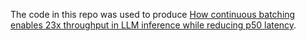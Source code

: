 The code in this repo was used to produce [How continuous batching enables 23x throughput in LLM inference while reducing p50 latency](http://anyscale.com/blog/continuous-batching-llm-inference).
